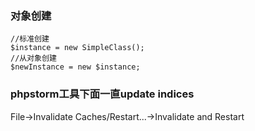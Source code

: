 ### 对象创建
```
//标准创建
$instance = new SimpleClass();
//从对象创建
$newInstance = new $instance;
```

### phpstorm工具下面一直update indices
File->Invalidate Caches/Restart...->Invalidate and Restart
